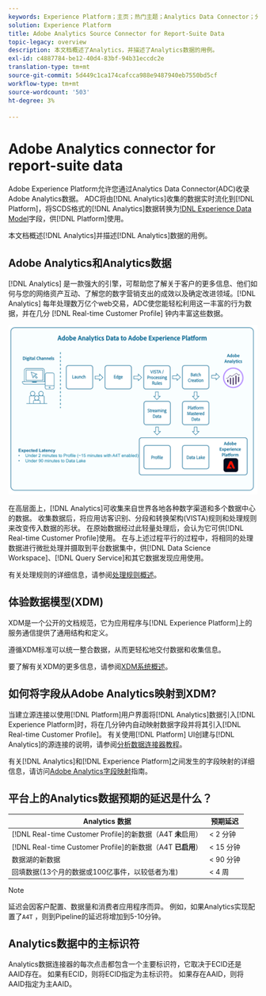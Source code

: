 ```yaml
---
keywords: Experience Platform；主页；热门主题；Analytics Data Connector；分析；分析
solution: Experience Platform
title: Adobe Analytics Source Connector for Report-Suite Data
topic-legacy: overview
description: 本文档概述了Analytics，并描述了Analytics数据的用例。
exl-id: c4887784-be12-40d4-83bf-94b31eccdc2e
translation-type: tm+mt
source-git-commit: 5d449c1ca174cafcca988e9487940eb7550bd5cf
workflow-type: tm+mt
source-wordcount: '503'
ht-degree: 3%

---
```


# Adobe Analytics connector for report-suite data

Adobe Experience Platform允许您通过Analytics Data Connector(ADC)收录Adobe Analytics数据。 ADC将由[!DNL Analytics]收集的数据实时流化到[!DNL Platform]，将SCDS格式的[!DNL Analytics]数据转换为[!DNL Experience Data Model](XDM)字段，供[!DNL Platform]使用。

本文档概述[!DNL Analytics]并描述[!DNL Analytics]数据的用例。

## Adobe Analytics和Analytics数据

[!DNL Analytics] 是一款强大的引擎，可帮助您了解关于客户的更多信息、他们如何与您的网络资产互动、了解您的数字营销支出的成效以及确定改进领域。[!DNL Analytics] 每年处理数万亿个web交易，ADC使您能轻松利用这一丰富的行为数据，并在几分 [!DNL Real-time Customer Profile] 钟内丰富这些数据。

![](./images/analytics-data-experience-platform.png)

在高层面上，[!DNL Analytics]可收集来自世界各地各种数字渠道和多个数据中心的数据。 收集数据后，将应用访客识别、分段和转换架构(VISTA)规则和处理规则来改变传入数据的形状。 在原始数据经过此轻量处理后，会认为它可供[!DNL Real-time Customer Profile]使用。 在与上述过程平行的过程中，将相同的处理数据进行微批处理并摄取到平台数据集中，供[!DNL Data Science Workspace]、[!DNL Query Service]和其它数据发现应用使用。

有关处理规则的详细信息，请参阅[处理规则概述](https://docs.adobe.com/content/help/zh-Hans/analytics/admin/admin-tools/processing-rules/processing-rules.html)。

## 体验数据模型(XDM)

XDM是一个公开的文档规范，它为应用程序与[!DNL Experience Platform]上的服务通信提供了通用结构和定义。

遵循XDM标准可以统一整合数据，从而更轻松地交付数据和收集信息。

要了解有关XDM的更多信息，请参阅[XDM系统概述](../../../xdm/home.md)。

## 如何将字段从Adobe Analytics映射到XDM?

当建立源连接以使用[!DNL Platform]用户界面将[!DNL Analytics]数据引入[!DNL Experience Platform]时，将在几分钟内自动映射数据字段并将其引入[!DNL Real-time Customer Profile]。 有关使用[!DNL Platform] UI创建与[!DNL Analytics]的源连接的说明，请参阅[分析数据连接器教程](../../tutorials/ui/create/adobe-applications/analytics.md)。

有关[!DNL Analytics]和[!DNL Experience Platform]之间发生的字段映射的详细信息，请访问[Adobe Analytics字段映射](./mapping/analytics.md)指南。

## 平台上的Analytics数据预期的延迟是什么？

| Analytics 数据 | 预期延迟 |
| -------------- | ---------------- |
| [!DNL Real-time Customer Profile]的新数据（A4T **未**&#x200B;启用） | &lt; 2 分钟 |
| [!DNL Real-time Customer Profile]的新数据（A4T **已启用**） | &lt; 15 分钟 |
| 数据湖的新数据 | &lt; 90 分钟 |
| 回填数据(13个月的数据或100亿事件，以较低者为准) | &lt; 4 周 |

>[!NOTE]
>
>延迟会因客户配置、数据量和消费者应用程序而异。 例如，如果Analytics实现配置了`A4T` ，则到Pipeline的延迟将增加到5-10分钟。

## Analytics数据中的主标识符

Analytics数据连接器的每次点击都包含一个主要标识符，它取决于ECID还是AAID存在。 如果有ECID，则将ECID指定为主标识符。 如果存在AAID，则将AAID指定为主AAID。
